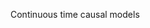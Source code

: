 <!-- README.md is generated from README.Rmd. Please edit that file -->
Continuous time causal models

